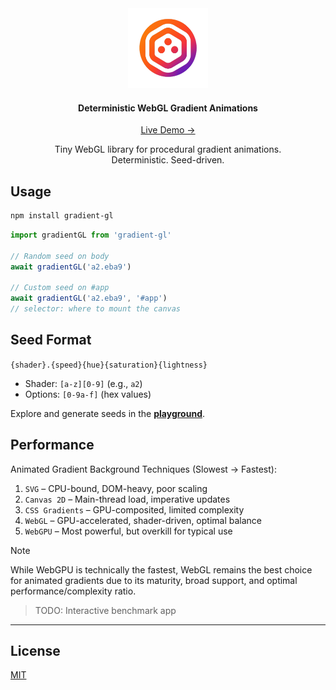 <div align="center">
    <img src="public/logo.png" alt="demo" height="128" />
    <h4>Deterministic WebGL Gradient Animations</h4>
    <p>
        <a href="https://metaory.github.io/gradient-gl/">
            Live Demo →
        </a>
    </p>
    Tiny WebGL library for procedural gradient animations.
    <br>
    Deterministic. Seed-driven.
</div>

## Usage

```sh
npm install gradient-gl
```

```js
import gradientGL from 'gradient-gl'

// Random seed on body
await gradientGL('a2.eba9')

// Custom seed on #app
await gradientGL('a2.eba9', '#app')
// selector: where to mount the canvas
```

## Seed Format

`{shader}.{speed}{hue}{saturation}{lightness}`

- Shader: `[a-z][0-9]` (e.g., `a2`)
- Options: `[0-9a-f]` (hex values)

Explore and generate seeds in the **[playground](https://metaory.github.io/gradient-gl/)**.

## Performance

Animated Gradient Background Techniques (Slowest → Fastest):

1. `SVG` – CPU-bound, DOM-heavy, poor scaling
2. `Canvas 2D` – Main-thread load, imperative updates
3. `CSS Gradients` – GPU-composited, limited complexity
4. `WebGL` – GPU-accelerated, shader-driven, optimal balance
5. `WebGPU` – Most powerful, but overkill for typical use

> [!NOTE]
> While WebGPU is technically the fastest, WebGL remains the best choice for animated gradients due to its maturity, broad support, and optimal performance/complexity ratio.

> TODO: Interactive benchmark app

---

## License

[MIT](LICENSE)
